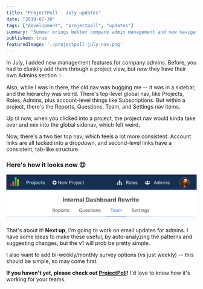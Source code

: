 ```yaml
---
title: "ProjectPoll - July updates"
date: "2019-07-30"
tags: ["development", "projectpoll", "updates"]
summary: "Summer brings better company admin management and new navigation 🌻"
published: true
featuredImage: './projectpoll-july-nav.png'
---
```


In July, I added new management features for company admins. Before, you had to clunkily add them through a project view, but _now_ they have their own Admins section ✨.

Also, while I was in there, the old nav was bugging me -- it was in a sidebar, and the hierarchy was weird. There's top-level global nav, like Projects, Roles, Admins, plus account-level things like Subscriptions. But within a project, there's the Reports, Questions, Team, and Settings nav items.

Up til now, when you clicked into a project, the project nav would kinda take over and mix into the global sidenav, which felt weird.

Now, there's a two tier top nav, which feels a lot more consistent. Account links are all tucked into a dropdown, and second-level links have a consistent, tab-like structure.

### Here's how it looks now 😍
<img src='./new-pp-nav.png' />
<br>

That's about it! **Next up**, I'm going to work on email updates for admins. I have some ideas to make these useful, by auto-analyzing the patterns and suggesting changes, but the v1 will prob be pretty simple.

I also want to add bi-weekly/monthly survey options (vs just weekly) -- this should be simple, so may come first.

**If you haven't yet, please check out [ProjectPoll](https://projectpoll.co)!** I'd love to know how it's working for your teams.